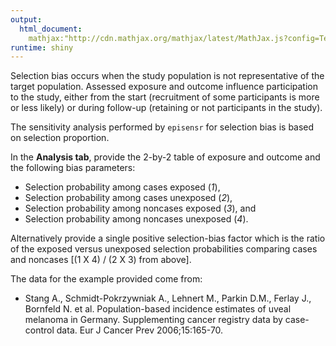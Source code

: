 ```yaml
---
output: 
  html_document:
    mathjax:"http://cdn.mathjax.org/mathjax/latest/MathJax.js?config=TeX-AMS-MML_HTMLorMML"
runtime: shiny
---
```

Selection bias occurs when the study population is not representative of the
target population.
Assessed exposure and outcome influence participation to the study, either from
the start (recruitment of some participants is more or less likely) or during
follow-up (retaining or not participants in the study).

The sensitivity analysis performed by `episensr` for selection bias is based on
selection proportion.

In the **Analysis tab**, provide the 2-by-2 table of exposure and outcome and
the following bias parameters:

- Selection probability among cases exposed (*1*),
- Selection probability among cases unexposed (*2*),
- Selection probability among noncases exposed (*3*), and
- Selection probability among noncases unexposed (*4*).

Alternatively provide a single positive selection-bias factor which is the ratio
of the exposed versus unexposed selection probabilities comparing cases and
noncases [(1 X 4) / (2 X 3) from above].

The data for the example provided come from:

- Stang A., Schmidt-Pokrzywniak A., Lehnert M., Parkin D.M., Ferlay J., Bornfeld
  N. et al. Population-based incidence estimates of uveal melanoma in Germany.
  Supplementing cancer registry data by case-control data. Eur J Cancer Prev
  2006;15:165-70.
